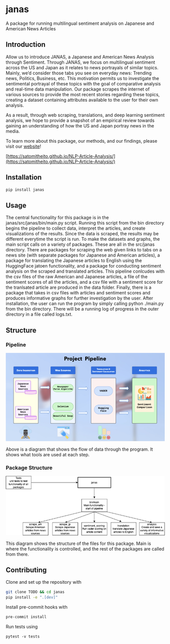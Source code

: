 # janas

A package for running multilingual sentiment analysis on Japanese and American News Articles

## Introduction

Allow us to introduce JANAS, a Japanese and American News Analysis through Sentiment. Through JANAS, we focus on multilingual sentiment across the US and Japan as it relates to news portrayals of similar topics. Mainly, we’d consider those tabs you see on everyday news: Trending news, Politics, Business, etc. This motivation permits us to investigate the sentimental portrayal of these topics with the goal of comparative analysis and real-time data manipulation. Our package scrapes the internet of various sources to provide the most recent stories regarding these topics, creating a dataset containing attributes available to the user for their own analysis. 

As a result, through web scraping, translations, and deep learning sentiment analysis, we hope to provide a snapshot of an empirical review towards gaining an understanding of how the US and Japan portray news in the media. 

To learn more about this package, our methods, and our findings, please visit our [website](https://satomitheito.github.io/NLP-Article-Analysis/)!


[https://satomitheito.github.io/NLP-Article-Analysis/](https://satomitheito.github.io/NLP-Article-Analysis/)


## Installation

```bash
pip install janas
```

## Usage

The central functionality for this package is in the janas/src/janas/bin/main.py script. Running this script from the bin directory begins the pipeline to collect data, interpret the articles, and create visualizations of the results. Since the data is scraped, the results may be different everytime the script is run. To make the datasets and graphs, the main script calls on a variety of packages. These are all in the src/janas directory. There are packages for scraping the web given links to tabs on a news site (with separate packages for Japanese and American articles), a package for translating the Japanese articles to English using the HuggingFace jatoen functionality, and a package for conducting sentiment analysis on the scraped and translated articles. This pipeline conlcudes with the csv files of the raw American and Japanese articles, a file of the sentiment scores of all the articles, and a csv file with a sentiment score for the tranlsated article are produced in the data folder. Finally, there is a package that takes in csv files with articles and sentiment scores and produces informative graphs for further investigation by the user. After installation, the user can run the program by simply calling python ./main.py from the bin directory. There will be a running log of progress in the outer directory in a file called logs.txt.

## Structure

### Pipeline

![Diagram For Data Pipeline](img/pipeline.png)

Above is a diagram that shows the flow of data through the program. It shows what tools are used at each step.

### Package Structure

![Diagram For Package Structure](img/drawing.png)

This diagram shows the structure of the files for this package. Main is where the functionality is controlled, and the rest of the packages are called from there.


## Contributing

Clone and set up the repository with

```bash
git clone TODO && cd janas
pip install -e ".[dev]"
```

Install pre-commit hooks with

```bash
pre-commit install
```

Run tests using

```
pytest -v tests
```

